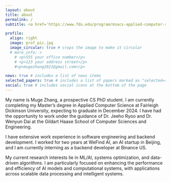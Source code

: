 ```yaml
---
layout: about
title: about
permalink: /
subtitle: <a href='https://www.fdu.edu/program/msacs-applied-computer-science/'>Fairleigh Dickinson University</a>. Vancouver, Canada.

profile:
  align: right
  image: prof_pic.jpg
  image_circular: true # crops the image to make it circular
  # more_info: >
    # <p>555 your office number</p>
    # <p>123 your address street</p>
    #<p>mugezhang2021@gmail.com</p>

news: true # includes a list of news items
selected_papers: true # includes a list of papers marked as "selected={true}"
social: true # includes social icons at the bottom of the page
---
```


My name is Muge Zhang, a prospective CS PhD student. I am currently completing my Master’s degree in Applied Computer Science at Fairleigh Dickinson University, expecting to graduate in December 2024. I have had the opportunity to work under the guidance of Dr. Jeeho Ryoo and Dr. Wenyun Dai at the Gildart Haase School of Computer Sciences and Engineering.

I have extensive work experience in software engineering and backend development. I worked for two years at WeFind AI, an AI startup in Beijing, and I am currently interning as a backend developer at Binance US.

My current research interests lie in ML/AI, systems optimization, and data-driven algorithms. I am particularly focused on enhancing the performance and efficiency of AI models and computational systems, with applications across scalable data processing and intelligent systems.
